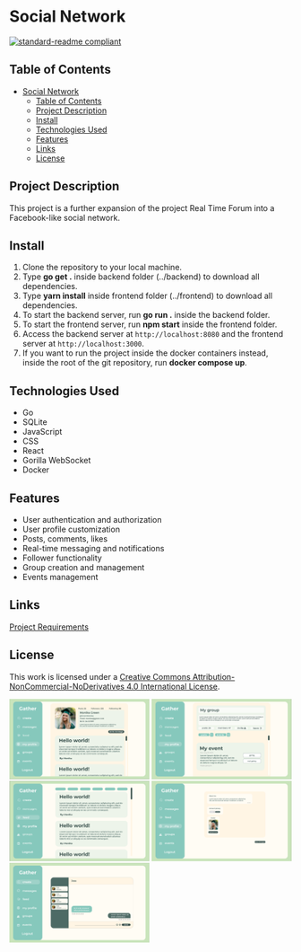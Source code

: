 # Social Network

[![standard-readme compliant](https://img.shields.io/badge/readme%20style-standard-brightgreen.svg?style=flat-square)](https://github.com/RichardLitt/standard-readme)

## Table of Contents

- [Social Network](#social-network)
  - [Table of Contents](#table-of-contents)
  - [Project Description](#project-description)
  - [Install](#install)
  - [Technologies Used](#technologies-used)
  - [Features](#features)
  - [Links](#links)
  - [License](#license)

## Project Description

This project is a further expansion of the project Real Time Forum into a Facebook-like social network.

## Install

1. Clone the repository to your local machine.
2. Type **go get .** inside backend folder (../backend) to download all dependencies.
3. Type **yarn install** inside frontend folder (../frontend) to download all dependencies.
4. To start the backend server, run **go run .** inside the backend folder.
5. To start the frontend server, run **npm start** inside the frontend folder.
6. Access the backend server at `http://localhost:8080` and the frontend server at `http://localhost:3000`.
7. If you want to run the project inside the docker containers instead, inside the root of the git repository, run **docker compose up**.

## Technologies Used

- Go
- SQLite
- JavaScript
- CSS
- React
- Gorilla WebSocket
- Docker

## Features

- User authentication and authorization
- User profile customization
- Posts, comments, likes
- Real-time messaging and notifications
- Follower functionality
- Group creation and management
- Events management

## Links

[Project Requirements](https://github.com/01-edu/public/tree/master/subjects/social-network)

## License

This work is licensed under a [Creative Commons Attribution-NonCommercial-NoDerivatives 4.0 International License](https://creativecommons.org/licenses/by-nc-nd/4.0/).

<div>
<img src="./screenshots/screenshot_6.png" style="width:250px;height:auto;">
<img src="./screenshots/screenshot_7.png" style="width:250px;height:auto;">
<img src="./screenshots/screenshot_8.png" style="width:250px;height:auto;">
<img src="./screenshots/screenshot_10.png" style="width:250px;height:auto;">
<img src="./screenshots/screenshot_11.png" style="width:250px;height:auto;">
</div>